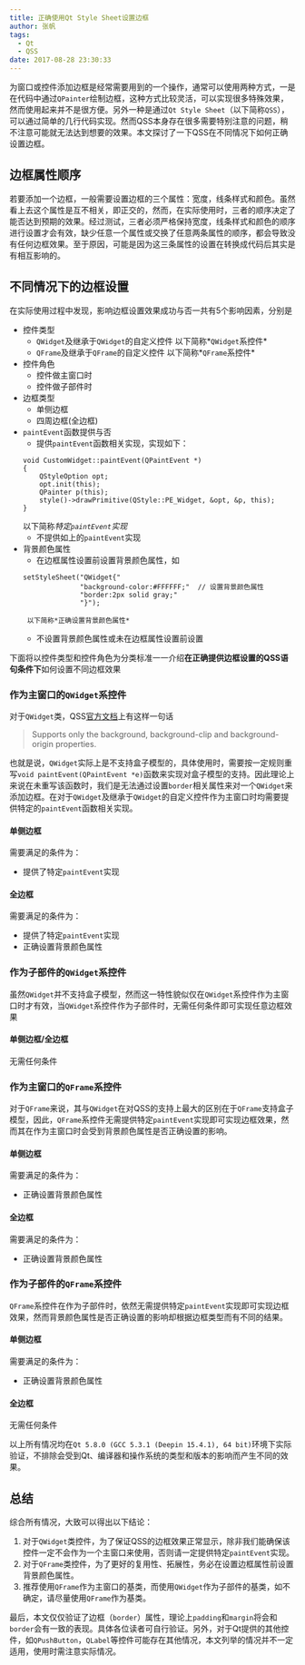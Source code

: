 ```yaml
---
title: 正确使用Qt Style Sheet设置边框
author: 张帆
tags:
  - Qt
  - QSS
date: 2017-08-28 23:30:33
---
```


为窗口或控件添加边框是经常需要用到的一个操作，通常可以使用两种方式，一是在代码中通过`QPainter`绘制边框，这种方式比较灵活，可以实现很多特殊效果，然而使用起来并不是很方便。另外一种是通过`Qt Style Sheet`（以下简称`QSS`），可以通过简单的几行代码实现。然而QSS本身存在很多需要特别注意的问题，稍不注意可能就无法达到想要的效果。本文探讨了一下QSS在不同情况下如何正确设置边框。

<!--more-->

## 边框属性顺序

若要添加一个边框，一般需要设置边框的三个属性：宽度，线条样式和颜色。虽然看上去这个属性是互不相关，即正交的，然而，在实际使用时，三者的顺序决定了能否达到预期的效果。经过测试，三者必须严格保持宽度，线条样式和颜色的顺序进行设置才会有效，缺少任意一个属性或交换了任意两条属性的顺序，都会导致没有任何边框效果。至于原因，可能是因为这三条属性的设置在转换成代码后其实是有相互影响的。

## 不同情况下的边框设置

在实际使用过程中发现，影响边框设置效果成功与否一共有5个影响因素，分别是

- 控件类型
    - `QWidget`及继承于`QWidget`的自定义控件
    以下简称*`QWidget`系控件*
    - `QFrame`及继承于`QFrame`的自定义控件
    以下简称*`QFrame`系控件*
- 控件角色
    - 控件做主窗口时
    - 控件做子部件时
- 边框类型
    - 单侧边框
    - 四周边框(全边框)
- `paintEvent`函数提供与否
    - 提供`paintEvent`函数相关实现，实现如下：
    ```
    void CustomWidget::paintEvent(QPaintEvent *)
    {
        QStyleOption opt;
        opt.init(this);
        QPainter p(this);
        style()->drawPrimitive(QStyle::PE_Widget, &opt, &p, this);
    }
    ```
    以下简称*特定`paintEvent`实现*
    - 不提供如上的`paintEvent`实现
- 背景颜色属性
    - 在边框属性设置前设置背景颜色属性，如
    ```
    setStyleSheet("QWidget{"
                  "background-color:#FFFFFF;"  // 设置背景颜色属性
                  "border:2px solid gray;"
                  "}");
    ```
       以下简称*正确设置背景颜色属性*
    - 不设置背景颜色属性或未在边框属性设置前设置

下面将以控件类型和控件角色为分类标准一一介绍**在正确提供边框设置的QSS语句条件下**如何设置不同边框效果

### 作为主窗口的`QWidget`系控件

对于`QWidget`类，QSS[官方文档](http://doc.qt.io/qt-5/stylesheet-reference.html)上有这样一句话

> Supports only the background, background-clip and background-origin properties.

也就是说，`QWidget`实际上是不支持盒子模型的，具体使用时，需要按一定规则重写`void paintEvent(QPaintEvent *e)`函数来实现对盒子模型的支持。因此理论上来说在未重写该函数时，我们是无法通过设置`border`相关属性来对一个`QWidget`来添加边框。在对于`QWidget`及继承于`QWidget`的自定义控件作为主窗口时均需要提供特定的`paintEvent`函数相关实现。

#### 单侧边框

需要满足的条件为：

- 提供了特定`paintEvent`实现

#### 全边框

需要满足的条件为：

- 提供了特定`paintEvent`实现
- 正确设置背景颜色属性

### 作为子部件的`QWidget`系控件

虽然`QWidget`并不支持盒子模型，然而这一特性貌似仅在`QWidget`系控件作为主窗口时才有效，当`QWidget`系控件作为子部件时，无需任何条件即可实现任意边框效果

#### 单侧边框/全边框

无需任何条件

### 作为主窗口的`QFrame`系控件

对于`QFrame`来说，其与`QWidget`在对QSS的支持上最大的区别在于`QFrame`支持盒子模型，因此，`QFrame`系控件无需提供特定`paintEvent`实现即可实现边框效果，然而其在作为主窗口时会受到背景颜色属性是否正确设置的影响。

#### 单侧边框

需要满足的条件为：

- 正确设置背景颜色属性

#### 全边框

需要满足的条件为：

- 正确设置背景颜色属性

### 作为子部件的`QFrame`系控件

`QFrame`系控件在作为子部件时，依然无需提供特定`paintEvent`实现即可实现边框效果，然而背景颜色属性是否正确设置的影响却根据边框类型而有不同的结果。

#### 单侧边框

需要满足的条件为：

- 正确设置背景颜色属性

#### 全边框

无需任何条件

以上所有情况均在`Qt 5.8.0 (GCC 5.3.1 (Deepin 15.4.1), 64 bit)`环境下实际验证，不排除会受到Qt、编译器和操作系统的类型和版本的影响而产生不同的效果。

## 总结

综合所有情况，大致可以得出以下结论：

1. 对于`QWidget`类控件，为了保证QSS的边框效果正常显示，除非我们能确保该控件一定不会作为一个主窗口来使用，否则请一定提供特定`paintEvent`实现。
2. 对于`QFrame`类控件，为了更好的复用性、拓展性，务必在设置边框属性前设置背景颜色属性。
3. 推荐使用`QFrame`作为主窗口的基类，而使用`QWidget`作为子部件的基类，如不确定，请尽量使用`QFrame`作为基类。

最后，本文仅仅验证了边框（`border`）属性，理论上`padding`和`margin`将会和`border`会有一致的表现。具体各位读者可自行验证。另外，对于Qt提供的其他控件，如`QPushButton`，`QLabel`等控件可能存在其他情况，本文列举的情况并不一定适用，使用时需注意实际情况。
